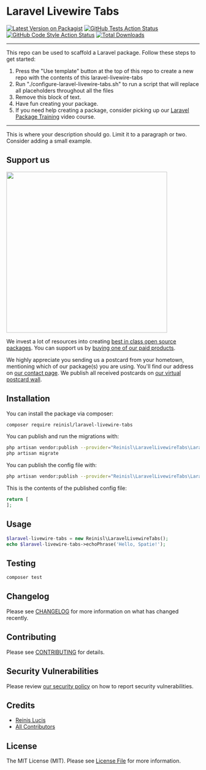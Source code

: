 # Laravel Livewire Tabs

[![Latest Version on Packagist](https://img.shields.io/packagist/v/reinisl/laravel-livewire-tabs.svg?style=flat-square)](https://packagist.org/packages/reinisl/laravel-livewire-tabs)
[![GitHub Tests Action Status](https://img.shields.io/github/workflow/status/reinisl/laravel-livewire-tabs/run-tests?label=tests)](https://github.com/reinisl/laravel-livewire-tabs/actions?query=workflow%3Arun-tests+branch%3Amain)
[![GitHub Code Style Action Status](https://img.shields.io/github/workflow/status/reinisl/laravel-livewire-tabs/Check%20&%20fix%20styling?label=code%20style)](https://github.com/reinisl/laravel-livewire-tabs/actions?query=workflow%3A"Check+%26+fix+styling"+branch%3Amain)
[![Total Downloads](https://img.shields.io/packagist/dt/reinisl/laravel-livewire-tabs.svg?style=flat-square)](https://packagist.org/packages/reinisl/laravel-livewire-tabs)

---
This repo can be used to scaffold a Laravel package. Follow these steps to get started:

1. Press the "Use template" button at the top of this repo to create a new repo with the contents of this laravel-livewire-tabs
2. Run "./configure-laravel-livewire-tabs.sh" to run a script that will replace all placeholders throughout all the files
3. Remove this block of text.
4. Have fun creating your package.
5. If you need help creating a package, consider picking up our <a href="https://laravelpackage.training">Laravel Package Training</a> video course.
---

This is where your description should go. Limit it to a paragraph or two. Consider adding a small example.

## Support us

[<img src="https://github-ads.s3.eu-central-1.amazonaws.com/laravel-livewire-tabs.jpg?t=1" width="419px" />](https://spatie.be/github-ad-click/laravel-livewire-tabs)

We invest a lot of resources into creating [best in class open source packages](https://spatie.be/open-source). You can support us by [buying one of our paid products](https://spatie.be/open-source/support-us).

We highly appreciate you sending us a postcard from your hometown, mentioning which of our package(s) you are using. You'll find our address on [our contact page](https://spatie.be/about-us). We publish all received postcards on [our virtual postcard wall](https://spatie.be/open-source/postcards).

## Installation

You can install the package via composer:

```bash
composer require reinisl/laravel-livewire-tabs
```

You can publish and run the migrations with:

```bash
php artisan vendor:publish --provider="Reinisl\LaravelLivewireTabs\LaravelLivewireTabsServiceProvider" --tag="laravel-livewire-tabs-migrations"
php artisan migrate
```

You can publish the config file with:
```bash
php artisan vendor:publish --provider="Reinisl\LaravelLivewireTabs\LaravelLivewireTabsServiceProvider" --tag="laravel-livewire-tabs-config"
```

This is the contents of the published config file:

```php
return [
];
```

## Usage

```php
$laravel-livewire-tabs = new Reinisl\LaravelLivewireTabs();
echo $laravel-livewire-tabs->echoPhrase('Hello, Spatie!');
```

## Testing

```bash
composer test
```

## Changelog

Please see [CHANGELOG](CHANGELOG.md) for more information on what has changed recently.

## Contributing

Please see [CONTRIBUTING](.github/CONTRIBUTING.md) for details.

## Security Vulnerabilities

Please review [our security policy](../../security/policy) on how to report security vulnerabilities.

## Credits

- [Reinis Lucis](https://github.com/ReinisL)
- [All Contributors](../../contributors)

## License

The MIT License (MIT). Please see [License File](LICENSE.md) for more information.
